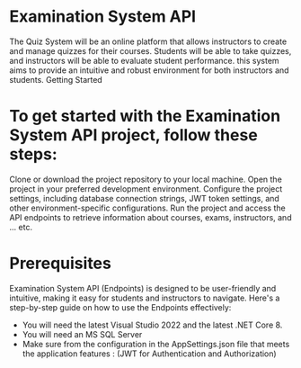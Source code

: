 # Examination System API
The Quiz System will be an online platform that allows instructors to create and manage quizzes for their courses. Students will be able to take quizzes, and instructors will be able to evaluate student performance. this system aims to provide an intuitive and robust environment for both instructors and students.
Getting Started
# To get started with the Examination System API project, follow these steps:
Clone or download the project repository to your local machine.
Open the project in your preferred development environment.
Configure the project settings, including database connection strings, JWT token settings, and other environment-specific configurations.
Run the project and access the API endpoints to retrieve information about courses, exams, instructors, and ... etc.
# Prerequisites
Examination System API (Endpoints) is designed to be user-friendly and intuitive, making it easy for students and instructors to navigate. Here's a step-by-step guide on how to use the Endpoints effectively:

- You will need the latest Visual Studio 2022 and the latest .NET Core 8.
- You will need an MS SQL Server
- Make sure from the configuration in the AppSettings.json file that meets the application features : (JWT for Authentication and Authorization)

